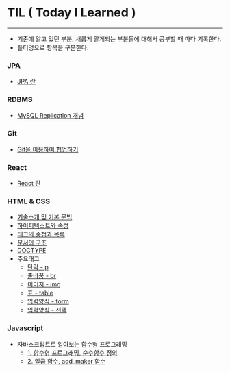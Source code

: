 # TIL ( Today I Learned )
------------------------------------
* 기존에 알고 있던 부분, 새롭게 알게되는 부분들에 대해서 공부할 때 마다 기록한다.
* 폴더명으로 항목을 구분한다.

### JPA
* [JPA 란](https://github.com/Sujin92/TIL/blob/master/jpa-query-specification.md)
### RDBMS
* [MySQL Replication 개념](https://github.com/Sujin92/TIL/blob/master/RDBMS/mysql-replication.md)

### Git
* [Git을 이용하여 협업하기](https://github.com/Sujin92/TIL/blob/master/git-comparing-workflow.md)

### React
* [React 란](https://github.com/Sujin92/TIL/blob/master/React/what-is-react.md)

### HTML & CSS
  * [기술소개 및 기본 문법](https://github.com/Sujin92/TIL/blob/master/HTML/1_기술소개_및_기본문법.md)
  * [하이퍼텍스트와 속성](https://github.com/Sujin92/TIL/blob/master/HTML/2_%ED%95%98%EC%9D%B4%ED%8D%BC%ED%85%8D%EC%8A%A4%ED%8A%B8%EC%99%80_%EC%86%8D%EC%84%B1.md)
  * [태그의 중첩과 목록](https://github.com/Sujin92/TIL/blob/master/HTML/3_%ED%83%9C%EA%B7%B8%EC%9D%98_%EC%A4%91%EC%B2%A9%EA%B3%BC_%EB%AA%A9%EB%A1%9D.md#%ED%83%9C%EA%B7%B8%EC%9D%98-%EC%A4%91%EC%B2%A9%EA%B3%BC-%EB%AA%A9%EB%A1%9D)
  * [문서의 구조](https://github.com/Sujin92/TIL/blob/master/HTML/3_%ED%83%9C%EA%B7%B8%EC%9D%98_%EC%A4%91%EC%B2%A9%EA%B3%BC_%EB%AA%A9%EB%A1%9D.md#%EB%AC%B8%EC%84%9C%EC%9D%98-%EA%B5%AC%EC%A1%B0)
  * [DOCTYPE](https://github.com/Sujin92/TIL/blob/master/HTML/3_%ED%83%9C%EA%B7%B8%EC%9D%98_%EC%A4%91%EC%B2%A9%EA%B3%BC_%EB%AA%A9%EB%A1%9D.md#doctype)
  * 주요태그
    * [단락 - p](https://github.com/Sujin92/TIL/blob/master/HTML/4_%EC%A3%BC%EC%9A%94%ED%83%9C%EA%B7%B8_%ED%91%9C%EA%B9%8C%EC%A7%80.md#p)
    * [줄바꿈 - br](https://github.com/Sujin92/TIL/blob/master/HTML/4_%EC%A3%BC%EC%9A%94%ED%83%9C%EA%B7%B8_%ED%91%9C%EA%B9%8C%EC%A7%80.md#br)
    * [이미지 - img](https://github.com/Sujin92/TIL/blob/master/HTML/4_%EC%A3%BC%EC%9A%94%ED%83%9C%EA%B7%B8_%ED%91%9C%EA%B9%8C%EC%A7%80.md#img)
    * [표 - table](https://github.com/Sujin92/TIL/blob/master/HTML/4_%EC%A3%BC%EC%9A%94%ED%83%9C%EA%B7%B8_%ED%91%9C%EA%B9%8C%EC%A7%80.md#table-%ED%83%9C%EA%B7%B8)
    * [입력양식 - form](https://github.com/Sujin92/TIL/blob/master/HTML/5_%EC%9E%85%EB%A0%A5%EC%96%91%EC%8B%9D_form.md#%EC%9E%85%EB%A0%A5%EC%96%91%EC%8B%9D---form)
    * [입력양식 - 선택](https://github.com/Sujin92/TIL/blob/master/HTML/5_입력양식_form.md#입력양식---선택)

### Javascript
 * 자바스크립트로 알아보는 함수형 프로그래밍
   - [1. 함수형 프로그래밍, 순수함수 정의](https://github.com/Sujin92/TIL/blob/master/Javascript/1-%ED%95%A8%EC%88%98%ED%98%95_%ED%94%84%EB%A1%9C%EA%B7%B8%EB%9E%98%EB%B0%8D_%EA%B0%9C%EC%9A%94/1-%EC%88%9C%EC%88%98%ED%95%A8%EC%88%98.md)
   - [2. 일급 함수, add_maker 함수](https://github.com/Sujin92/TIL/blob/master/Javascript/1-%ED%95%A8%EC%88%98%ED%98%95_%ED%94%84%EB%A1%9C%EA%B7%B8%EB%9E%98%EB%B0%8D_%EA%B0%9C%EC%9A%94/2-%EC%9D%BC%EA%B8%89%ED%95%A8%EC%88%98.md)
